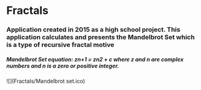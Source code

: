 # Fractals

### Application created in 2015 as a high school project. This application calculates and presents the Mandelbrot Set which is a type of recursive fractal motive

##### Mandelbrot Set equation: zn+1 = zn2 + c    where z and n are complex numbers and n is a zero or positive integer.

![](Fractals/Mandelbrot set.ico)
